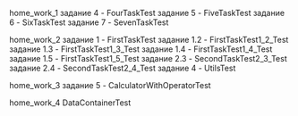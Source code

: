 home_work_1
задание 4 - FourTaskTest
задание 5 - FiveTaskTest
задание 6 - SixTaskTest
задание 7 - SevenTaskTest

home_work_2
задание 1 - FirstTaskTest
задание 1.2 - FirstTaskTest1_2_Test
задание 1.3 - FirstTaskTest1_3_Test
задание 1.4 - FirstTaskTest1_4_Test
задание 1.5 - FirstTaskTest1_5_Test
задание 2.3 - SecondTaskTest2_3_Test
задание 2.4 - SecondTaskTest2_4_Test
задание 4 - UtilsTest

home_work_3
задание 5 - CalculatorWithOperatorTest

home_work_4
DataContainerTest
